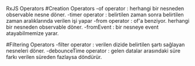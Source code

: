 RxJS Operators
#Creation Operators
-of operator : herhangi bir nesneden observable nesne döner.
-timer operator : belirtilen zaman sonra belirtilen zaman aralıklarında verilen işi yapar
-from operator : of'a benziyor. herhangi bir nesneden observable döner.
-fromEvent : bir nesneye event atayabilmemize yarar.

#Filtering Operators
-filter operator : verilen dizide belirtilen şartı sağlayan nesneleri döner.
-debounceTime operator : gelen datalar arasındaki süre farkı verilen süreden fazlaysa döndürür.
